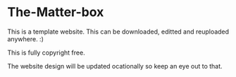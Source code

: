 # The-Matter-box

This is a template website. This can be downloaded, editted and reuploaded anywhere. :)

This is fully copyright free.

The website design will be updated ocationally so keep an eye out to that.
